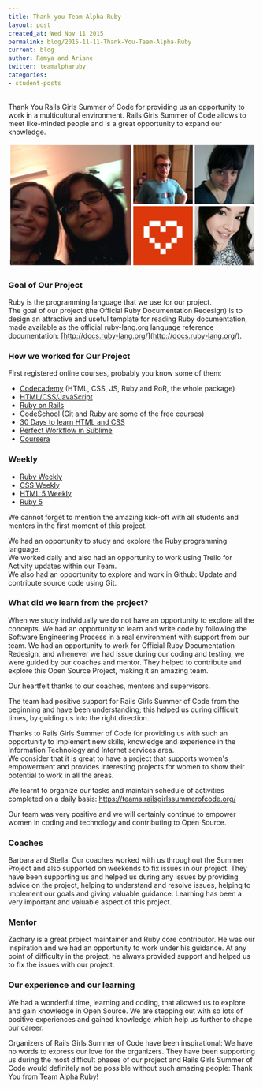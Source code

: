 ```yaml
---
title: Thank you Team Alpha Ruby
layout: post
created_at: Wed Nov 11 2015
permalink: blog/2015-11-11-Thank-You-Team-Alpha-Ruby
current: blog
author: Ramya and Ariane
twitter: teamalpharuby
categories:
- student-posts
---
```


Thank You Rails Girls Summer of Code for providing us an opportunity to work in a multicultural environment. Rails Girls Summer of Code allows to meet like-minded people and is a great opportunity to expand our knowledge. 


<img src="/img/blog/2015/introducing-team-alpha-ruby.jpg" alt="Team AlphaRuby">

### Goal of Our Project  
Ruby is the programming language that we use for our project.  
The goal of our project (the Official Ruby Documentation Redesign) is to design an attractive and useful template for reading Ruby documentation, made available as the official ruby-lang.org language reference documentation: [http://docs.ruby-lang.org/](http://docs.ruby-lang.org/).  

### How we worked for Our Project  
First registered online courses, probably you know some of them:  
- [Codecademy](http://www.codecademy.com) (HTML, CSS, JS, Ruby and RoR, the whole package)  
- [HTML/CSS/JavaScript](http://www.caelum.com.br/apostila-html-css-javascript)  
- [Ruby on Rails](http://www.caelum.com.br/apostila-ruby-on-rails)  
- [CodeSchool](https://www.codeschool.com/) (Git and Ruby are some of the free courses)  
- [30 Days to learn HTML and CSS](http://webdesign.tutsplus.com/courses/30-days-to-learn-html-css)  
- [Perfect Workflow in Sublime](http://code.tutsplus.com/courses/perfect-workflow-in-sublime-text-2)   
- [Coursera](http://coursera.org)  

### Weekly  
- [Ruby Weekly](http://rubyweekly.com)  
- [CSS Weekly](http://css-weekly.com)  
- [HTML 5 Weekly](http://html5weekly.com)  
- [Ruby 5](http://codeschool.us7.list-manage.com/subscribe?u=b9a8d14c0dcb1dab9fa67a13a&id=fe2924848f)  

We cannot forget to mention the amazing kick-off with all students and mentors in the first moment of this project.

We had an opportunity to study and explore the Ruby programming language.  
We worked daily and also had an opportunity to work using Trello for Activity updates within our Team.  
We also had an opportunity to explore and work in Github: Update and contribute source code using Git.  

### What did we learn from the project?  
When we study individually we do not have an opportunity to explore all the concepts.
We had an opportunity to learn and write code by following the Software Engineering Process in a real environment with support from our team.
We had an opportunity to work for Official Ruby Documentation Redesign, and whenever we had issue during our coding and testing, we were guided by our coaches and mentor.
They helped to contribute and explore this Open Source Project, making it an amazing team.

Our heartfelt thanks to our coaches, mentors and supervisors.

The team had positive support for Rails Girls Summer of Code from the beginning and have been understanding; this helped us during difficult times, by guiding us into the right direction. 

Thanks to Rails Girls Summer of Code for providing us with such an opportunity to implement new skills, knowledge and experience in the Information Technology and Internet services area.  
We consider that it is great to have a project that supports women's empowerment and provides interesting projects for women to show their potential to work in all the areas.

We learnt to organize our tasks and maintain schedule of activities completed on a daily basis: https://teams.railsgirlssummerofcode.org/  

Our team was very positive and we will certainly continue to empower women in coding and technology and contributing to Open Source.


### Coaches  
Barbara and Stella: Our coaches worked with us throughout the Summer Project and also supported on weekends to fix issues in our project. They have been supporting us and helped us during any issues by providing advice on the project, helping to understand and resolve issues, helping to implement our goals and giving valuable guidance. Learning has been a very important and valuable aspect of this project.

### Mentor  
Zachary is a great project maintainer and Ruby core contributor. He was our inspiration and we had an opportunity to work under his guidance. At any point of difficulty in the project, he always provided support and helped us to fix the issues with our project.

### Our experience and our learning  
We had a wonderful time, learning and coding, that allowed us to explore and gain knowledge in Open Source. We are stepping out with so lots of positive experiences and gained knowledge which help us further to shape our career.  

Organizers of Rails Girls Summer of Code have been inspirational: We have no words to express our love for the organizers. They have been supporting us during the most difficult phases of our project and Rails Girls Summer of Code would definitely not be possible without such amazing people: Thank You from Team Alpha Ruby!  